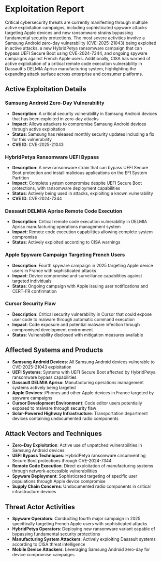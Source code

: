 # Exploitation Report

Critical cybersecurity threats are currently manifesting through multiple active exploitation campaigns, including sophisticated spyware attacks targeting Apple devices and new ransomware strains bypassing fundamental security protections. The most severe activities involve a Samsung Android zero-day vulnerability (CVE-2025-21043) being exploited in active attacks, a new HybridPetya ransomware campaign that can bypass UEFI Secure Boot using CVE-2024-7344, and ongoing spyware campaigns against French Apple users. Additionally, CISA has warned of active exploitation of a critical remote code execution vulnerability in Dassault's DELMIA Apriso manufacturing system, highlighting the expanding attack surface across enterprise and consumer platforms.

## Active Exploitation Details

### Samsung Android Zero-Day Vulnerability
- **Description**: A critical security vulnerability in Samsung Android devices that has been exploited in zero-day attacks
- **Impact**: Allows attackers to compromise Samsung Android devices through active exploitation
- **Status**: Samsung has released monthly security updates including a fix for this vulnerability
- **CVE ID**: CVE-2025-21043

### HybridPetya Ransomware UEFI Bypass
- **Description**: A new ransomware strain that can bypass UEFI Secure Boot protection and install malicious applications on the EFI System Partition
- **Impact**: Complete system compromise despite UEFI Secure Boot protections, with ransomware deployment capabilities
- **Status**: Actively being used in attacks, exploiting a known vulnerability
- **CVE ID**: CVE-2024-7344

### Dassault DELMIA Apriso Remote Code Execution
- **Description**: Critical remote code execution vulnerability in DELMIA Apriso manufacturing operations management system
- **Impact**: Remote code execution capabilities allowing complete system compromise
- **Status**: Actively exploited according to CISA warnings

### Apple Spyware Campaign Targeting French Users
- **Description**: Fourth spyware campaign in 2025 targeting Apple device users in France with sophisticated attacks
- **Impact**: Device compromise and surveillance capabilities against targeted individuals
- **Status**: Ongoing campaign with Apple issuing user notifications and CERT-FR confirmation

### Cursor Security Flaw
- **Description**: Critical security vulnerability in Cursor that could expose user code to malware through automatic command execution
- **Impact**: Code exposure and potential malware infection through compromised development environment
- **Status**: Vulnerability disclosed with mitigation measures available

## Affected Systems and Products

- **Samsung Android Devices**: All Samsung Android devices vulnerable to CVE-2025-21043 exploitation
- **UEFI Systems**: Systems with UEFI Secure Boot affected by HybridPetya ransomware bypass capabilities
- **Dassault DELMIA Apriso**: Manufacturing operations management systems actively being targeted
- **Apple Devices**: iPhones and other Apple devices in France targeted by spyware campaigns
- **Cursor Development Environment**: Code editor users potentially exposed to malware through security flaw
- **Solar-Powered Highway Infrastructure**: Transportation department devices containing undocumented radio components

## Attack Vectors and Techniques

- **Zero-Day Exploitation**: Active use of unpatched vulnerabilities in Samsung Android devices
- **UEFI Bypass Techniques**: HybridPetya ransomware circumventing Secure Boot protections through CVE-2024-7344
- **Remote Code Execution**: Direct exploitation of manufacturing systems through network-accessible vulnerabilities
- **Spyware Deployment**: Sophisticated targeting of specific user populations through Apple device compromise
- **Supply Chain Concerns**: Undocumented radio components in critical infrastructure devices

## Threat Actor Activities

- **Spyware Operators**: Conducting fourth major campaign in 2025 specifically targeting French Apple users with sophisticated attacks
- **HybridPetya Operators**: Deploying new ransomware variant capable of bypassing fundamental security protections
- **Manufacturing System Attackers**: Actively exploiting Dassault systems according to CISA threat intelligence
- **Mobile Device Attackers**: Leveraging Samsung Android zero-day for device compromise campaigns